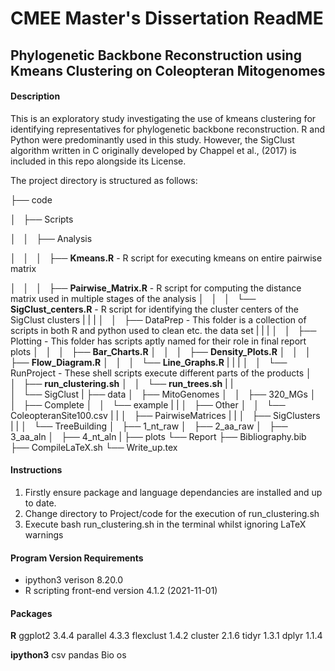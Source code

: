 # CMEE Master's Dissertation ReadME
## Phylogenetic Backbone Reconstruction using Kmeans Clustering on Coleopteran Mitogenomes

#### Description

This is an exploratory study investigating the use of kmeans clustering for identifying representatives for phylogenetic backbone reconstruction. R and Python were predominantly used in this study. However, the SigClust algorithm written in C originally developed by Chappel et al., (2017) is included in this repo alongside its License. 

The project directory is structured as follows:

├── code

│   ├── Scripts

│   │   ├── Analysis

│   │   │   ├── **Kmeans.R** - R script for executing kmeans on entire pairwise matrix

│   │   │   ├── **Pairwise_Matrix.R** - R script for computing the distance matrix used in multiple stages of the analysis
│   │   │   └── **SigClust_centers.R** - R script for identifying the cluster centers of the SigClust clusters
|   |   |
│   │   ├── DataPrep - This folder is a collection of scripts in both R and python used to clean etc. the data set
|   |   |
│   │   ├── Plotting - This folder has scripts aptly named for their role in final report plots
│   │   │   ├── **Bar_Charts.R** 
│   │   │   ├── **Density_Plots.R**
│   │   │   ├── **Flow_Diagram.R**
│   │   │   └── **Line_Graphs.R**
|   |   |
│   │   └── RunProject - These shell scripts execute different parts of the products
│   │       ├── **run_clustering.sh**
│   │       └── **run_trees.sh**
|   |   
│   └── SigClust 
|
├── data
│   ├── MitoGenomes
│   │   ├── 320_MGs
│   │   ├── Complete
│   │   └── example
|   |
│   ├── Other
│   │   └── ColeopteranSite100.csv
|   |
│   ├── PairwiseMatrices
|   |
│   ├── SigClusters
|   |
│   └── TreeBuilding
│       ├── 1_nt_raw
│       ├── 2_aa_raw
│       ├── 3_aa_aln
│       ├── 4_nt_aln
|
├── plots
└── Report
    ├── Bibliography.bib
    ├── CompileLaTeX.sh
    └── Write_up.tex

#### Instructions

1. Firstly ensure package and language dependancies are installed and up to date.
2. Change directory to Project/code for the execution of run_clustering.sh
3. Execute bash run_clustering.sh in the terminal whilst ignoring LaTeX warnings

#### Program Version Requirements

* ipython3 verison 8.20.0
* R scripting front-end version 4.1.2 (2021-11-01)

#### Packages

**R**
ggplot2 3.4.4
parallel 4.3.3
flexclust 1.4.2
cluster 2.1.6
tidyr 1.3.1
dplyr 1.1.4

**ipython3**
csv 
pandas
Bio
os






